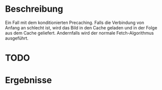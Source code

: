 # Beschreibung
Ein Fall mit dem konditionierten Precaching.
Falls die Verbindung von Anfang an schlecht ist, wird das Bild in den
Cache geladen und in der Folge aus dem Cache geliefert.
Andernfalls wird der normale Fetch-Algorithmus ausgeführt.  

# TODO

# Ergebnisse
